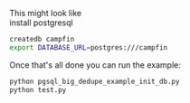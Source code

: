 This might look like \
install postgresql
```bash
createdb campfin
export DATABASE_URL=postgres:///campfin
```

Once that's all done you can run the example:

```bash
python pgsql_big_dedupe_example_init_db.py 
python test.py
```